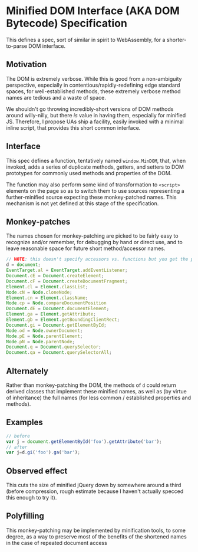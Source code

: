 # Minified DOM Interface (AKA DOM Bytecode) Specification

This defines a spec, sort of similar in spirit to WebAssembly, for a shorter-to-parse DOM interface.

## Motivation

The DOM is extremely verbose. While this is good from a non-ambiguity perspective, especially in contentious/rapidly-redefining edge standard spaces, for well-established methods, these extremely verbose method names are tedious and a waste of space.

We shouldn't go throwing incredibly-short versions of DOM methods around willy-nilly, but there *is* value in having them, especially for minified JS. Therefore, I propose UAs ship a facility, easily invoked with a minimal inline script, that provides this short common interface.

## Interface

This spec defines a function, tentatively named `window.MinDOM`, that, when invoked, adds a series of duplicate methods, getters, and setters to DOM prototypes for commonly used methods and properties of the DOM.

The function may also perform some kind of transformation to `<script>` elements on the page so as to switch them to use sources representing a further-minified source expecting these monkey-patched names. This mechanism is not yet defined at this stage of the specification.

## Monkey-patches

The names chosen for monkey-patching are picked to be fairly easy to recognize and/or remember, for debugging by hand or direct use, and to leave reasonable space for future short method/accessor names.

```js
// NOTE: this doesn't specify accessors vs. functions but you get the picture
d = document;
EventTarget.al = EventTarget.addEventListener;
Document.cE = Document.createElement;
Document.cF = Document.createDocumentFragment;
Element.cl = Element.classList;
Node.cN = Node.cloneNode;
Element.cn = Element.className;
Node.cp = Node.compareDocumentPosition
Document.dE = Document.documentElement;
Element.ga = Element.getAttribute;
Element.gb = Element.getBoundingClientRect;
Document.gi = Document.getElementById;
Node.od = Node.ownerDocument;
Node.pE = Node.parentElement;
Node.pN = Node.parentNode;
Document.q = Document.querySelector;
Document.qa = Document.querySelectorAll;
```

## Alternately

Rather than monkey-patching the DOM, the methods of `d` could return derived classes that implement these minified names, as well as (by virtue of inheritance) the full names (for less common / established properties and methods).

## Examples

```js
// before
var j = document.getElementById('foo').getAttribute('bar');
// after
var j=d.gi('foo').ga('bar');

```

## Observed effect

This cuts the size of minified jQuery down by somewhere around a third (before compression, rough estimate because I haven't actually specced this enough to try it).

## Polyfilling

This monkey-patching may be implemented by minification tools, to some degree, as a way to preserve most of the benefits of the shortened names in the case of repeated document access
